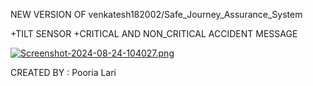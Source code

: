 NEW VERSION OF venkatesh182002/Safe_Journey_Assurance_System

+TILT SENSOR
+CRITICAL AND NON_CRITICAL ACCIDENT MESSAGE

[![Screenshot-2024-08-24-104027.png](https://i.postimg.cc/kGZbFPcd/Screenshot-2024-08-24-104027.png)](https://postimg.cc/8fRcN39y)

CREATED BY : Pooria Lari

